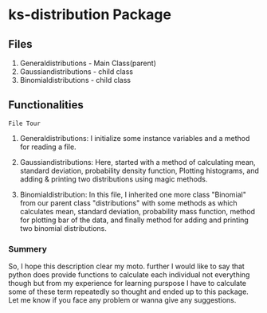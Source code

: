 # ks-distribution Package

## Files

1.  Generaldistributions - Main Class(parent)
2.  Gaussiandistributions  -  child class
3.  Binomialdistributions  -  child class

## Functionalities
    File Tour

1.  Generaldistributions: I initialize some instance variables and a method for reading a file.

2.  Gaussiandistributions:  Here, started with a method of calculating mean, standard deviation, probability density function, Plotting histograms,
                            and adding & printing two distributions using magic methods.
                            
3.  Binomialdistribution: In this file, I inherited one more class "Binomial" from our parent class "distributions" with some methods as which calculates mean, 
                          standard deviation, probability mass function, method for plotting bar of the data, and finally method for adding and printing two 
                          binomial distributions.
                          
  ### Summery
  
  So, I hope this description clear my moto. further I would like to say that python does provide functions to calculate each individual not everything though but from
  my experience for learning purspose I have to calculate some of these term repeatedly so thought and ended up to this package. Let me know if you face any problem or wanna
  give any suggestions.

